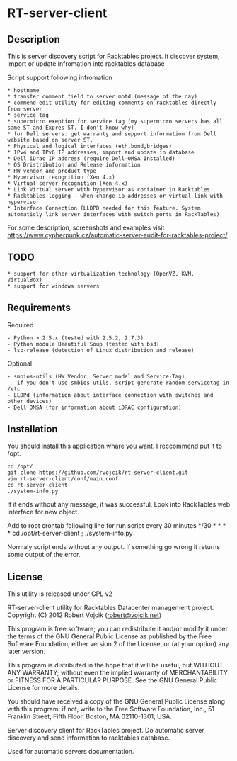 RT-server-client
================

Description
-----------

This is server discovery script for Racktables project.
It discover system, import or update infromation into racktables database
 
Script support following infromation

    * hostname
    * transfer comment field to server motd (message of the day)
    * commend-edit utility for editing comments on racktables directly from server
    * service tag
    * supermicro exeption for service tag (my supermicro servers has all same ST and Expres ST. I don't know why)
    * for Dell servers: get warranty and support information from Dell website based on server ST.
    * Physical and logical interfaces (eth,bond,bridges)
    * IPv4 and IPv6 IP addresses, import and update in database
    * Dell iDrac IP address (require Dell-OMSA Installed)
    * OS Dristribution and Release information
    * HW vendor and product type
    * Hypervisor recognition (Xen 4.x)
    * Virtual server recognition (Xen 4.x)
    * Link Virtual server with hypervisor as container in Racktables
    * Racktables logging - when change ip addresses or virtual link with hypervisor
    * Interface Connection (LLDPD needed for this feature. System automaticly link server interfaces with switch ports in RackTables)

For some description, screenshots and examples visit https://www.cypherpunk.cz/automatic-server-audit-for-racktables-project/

TODO
----
    * support for other virtualization technology (OpenVZ, KVM, VirtualBox)
    * support for windows servers

Requirements
------------

Required

    - Python > 2.5.x (tested with 2.5.2, 2.7.3)
    - Python module Beautiful Soup (tested with bs3)
    - lsb-release (detection of Linux distribution and release)

Optional

    - smbios-utils (HW Vendor, Server model and Service-Tag)
     - if you don't use smbios-utils, script generate random servicetag in /etc
    - LLDPd (information about interface connection with switches and other devices)
    - Dell OMSA (for information about iDRAC configuration)

Installation
------------

You should install this application whare you want. I reccommend put it to /opt.

    cd /opt/
    git clone https://github.com/rvojcik/rt-server-client.git
    vim rt-server-client/conf/main.conf
    cd rt-server-client
    ./system-info.py

If it ends without any message, it was successful. Look into RackTables web interface for new object.

Add to root crontab following line for run script every 30 minutes
   */30 * * * * cd /opt/rt-server-client ; ./system-info.py

Normaly script ends without any output. If something go wrong it returns some output of the error. 


License
-------

This utility is released under GPL v2

RT-server-client utility for Racktables Datacenter management project.
Copyright (C) 2012  Robert Vojcik (robert@vojcik.net)

This program is free software; you can redistribute it and/or
modify it under the terms of the GNU General Public License
as published by the Free Software Foundation; either version 2
of the License, or (at your option) any later version.

This program is distributed in the hope that it will be useful,
but WITHOUT ANY WARRANTY; without even the implied warranty of
MERCHANTABILITY or FITNESS FOR A PARTICULAR PURPOSE.  See the
GNU General Public License for more details.

You should have received a copy of the GNU General Public License
along with this program; if not, write to the Free Software
Foundation, Inc., 51 Franklin Street, Fifth Floor, Boston, MA  02110-1301, USA.

Server discovery client for RackTables project. 
Do automatic server discovery and send information to racktables database.

Used for automatic servers documentation.
